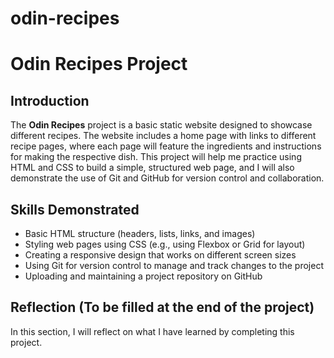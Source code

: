 # odin-recipes
# Odin Recipes Project

## Introduction

The **Odin Recipes** project is a basic static website designed to showcase different recipes. The website includes a home page with links to different recipe pages, where each page will feature the ingredients and instructions for making the respective dish. This project will help me practice using HTML and CSS to build a simple, structured web page, and I will also demonstrate the use of Git and GitHub for version control and collaboration.

## Skills Demonstrated

- Basic HTML structure (headers, lists, links, and images)
- Styling web pages using CSS (e.g., using Flexbox or Grid for layout)
- Creating a responsive design that works on different screen sizes
- Using Git for version control to manage and track changes to the project
- Uploading and maintaining a project repository on GitHub

## Reflection (To be filled at the end of the project)

In this section, I will reflect on what I have learned by completing this project.
